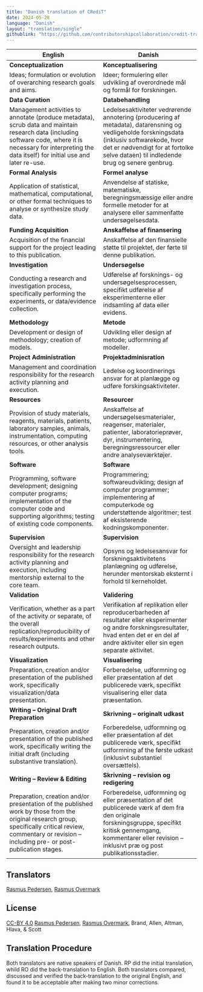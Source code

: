 ```yaml
---
title: "Danish translation of CRediT"
date: 2024-05-28
language: "Danish"
layout: "translation/single"
githublink: "https://github.com/contributorshipcollaboration/credit-translation/blob/main/translations/credit_translation_dk.json"
---
```


| English | Danish |
| --- | --- |
| **Conceptualization** | **Konceptualisering** |
| Ideas; formulation or evolution of overarching research goals and aims. | Ideer; formulering eller udvikling af overordnede mål og formål for forskningen. |
| **Data Curation** | **Databehandling** |
| Management activities to annotate (produce metadata), scrub data and maintain research data (including software code, where it is necessary for interpreting the data itself) for initial use and later re-use. | Ledelsesaktiviteter vedrørende annotering (producering af metadata), datarensning og vedligeholde forskningsdata (inklusiv softwarekode, hvor det er nødvendigt for at fortolke selve dataen) til indledende brug og senere genbrug. |
| **Formal Analysis** | **Formel analyse** |
| Application of statistical, mathematical, computational, or other formal techniques to analyse or synthesize study data. | Anvendelse af statiske, matematiske, beregningsmæssige eller andre formelle metoder for at analysere eller sammenfatte undersøgelsesdata. |
| **Funding Acquisition** | **Anskaffelse af finansering** |
| Acquisition of the financial support for the project leading to this publication. | Anskaffelse af den finansielle støtte til projektet, der førte til denne publikation. |
| **Investigation** | **Undersøgelse** |
| Conducting a research and investigation process, specifically performing the experiments, or data/evidence collection. | Udførelse af forsknings- og undersøgelsesprocessen, specifikt udførelse af eksperimenterne eller indsamling af data eller evidens. |
| **Methodology** | **Metode** |
| Development or design of methodology; creation of models. | Udvikling eller design af metode; udformning af modeller. |
| **Project Administration** | **Projektadminisration** |
| Management and coordination responsibility for the research activity planning and execution. | Ledelse og koordinerings ansvar for at planlægge og udføre forskingsaktiviteter. |
| **Resources** | **Resourcer** |
| Provision of study materials, reagents, materials, patients, laboratory samples, animals, instrumentation, computing resources, or other analysis tools. | Anskaffelse af undersøgelsesmaterialer, reagenser, materialer, patienter, laboratorieprøver, dyr, instrumentering, beregningsressourcer eller andre analyseværktøjer. |
| **Software** | **Software** |
| Programming, software development; designing computer programs; implementation of the computer code and supporting algorithms; testing of existing code components. | Programmering; softwareudvikling; design af computer programmer; implementering af computerkode og understøttende algoritmer; test af eksisterende kodningskomponenter. |
| **Supervision** | **Supervision** |
| Oversight and leadership responsibility for the research activity planning and execution, including mentorship external to the core team. | Opsyns og ledelsesansvar for forskningsaktivitetens planlægning og udførelse, herunder mentorskab eksternt i forhold til kerneholdet. |
| **Validation** | **Validering** |
| Verification, whether as a part of the activity or separate, of the overall replication/reproducibility of results/experiments and other research outputs. | Verifikation af replikation eller reproducerbarheden af resultater eller eksperimenter og andre forskningsresultater, hvad enten det er en del af andre aktiviter eller sin egen separate aktivitet. |
| **Visualization** | **Visualisering** |
| Preparation, creation and/or presentation of the published work, specifically visualization/data presentation. | Forberedelse, udformning og eller præsentation af det publicerede værk, specifikt visualisering eller data præsentation. |
| **Writing – Original Draft Preparation** | **Skrivning – originalt udkast** |
| Preparation, creation and/or presentation of the published work, specifically writing the initial draft (including substantive translation). | Forberedelse, udformning og eller præsentation af det publicerede værk, specifikt udformning af the første udkast (inklusivt substantiel oversættels). |
| **Writing – Review & Editing** | **Skrivning – revision og redigering** |
| Preparation, creation and/or presentation of the published work by those from the original research group, specifically critical review, commentary or revision – including pre- or post-publication stages. | Forberedelse, udformning og eller præsentation af det publicerede værk af dem fra den originale forskningsgruppe, specifikt kritisk gennemgang, kommentarer eller revision – inklusivt præ og post publikationsstadier. |

## Translators

[Rasmus  Pedersen](https://orcid.org/0000-0003-2261-0582), [Rasmus  Overmark](https://orcid.org/tba)


## License

[CC-BY 4.0](https://creativecommons.org/licenses/by/4.0/) [Rasmus  Pedersen](https://orcid.org/0000-0003-2261-0582), [Rasmus  Overmark](https://orcid.org/tba), Brand, Allen, Altman, Hlava, & Scott
## Translation Procedure

Both translators are native speakers of Danish. RP did the initial translation, whild RO did the back-translation to English. Both translators compared, discussed and verified the back-translation to the original English, and found it to be acceptable after making two minor corrections.

